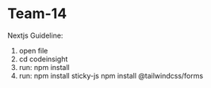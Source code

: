 # Team-14

Nextjs Guideline:
1. open file
2. cd codeinsight
3. run: npm install
4. run: npm install sticky-js 
            npm install @tailwindcss/forms